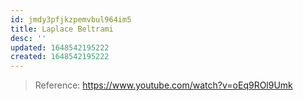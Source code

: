 ```yaml
---
id: jmdy3pfjkzpemvbul964im5
title: Laplace Beltrami
desc: ''
updated: 1648542195222
created: 1648542195222
---
```


> Reference: https://www.youtube.com/watch?v=oEq9ROl9Umk
